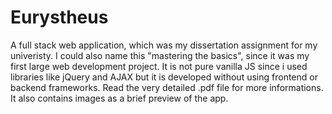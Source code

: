 # Eurystheus

A full stack web application, which was my dissertation assignment for my univeristy. I could also name this "mastering the basics", since it was my first large web development project. It is not pure vanilla JS since i used libraries like jQuery and AJAX but it is developed without using frontend or backend frameworks. Read the very detailed .pdf file for more informations. It also contains images as a brief preview of the app.
